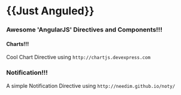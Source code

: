 {{Just Anguled}}
==================

### Awesome 'AngularJS' Directives and Components!!!


#### Charts!!!

Cool Chart Directive using `http://chartjs.devexpress.com`

### Notification!!!

A simple Notification Directive using `http://needim.github.io/noty/`